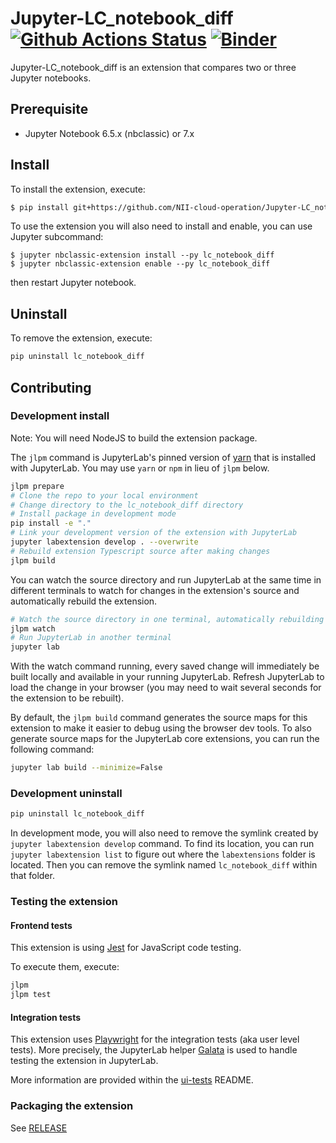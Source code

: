 # Jupyter-LC\_notebook\_diff [![Github Actions Status](https://github.com/NII-cloud-operation/Jupyter-LC_notebook_diff/workflows/Build/badge.svg)](https://github.com/NII-cloud-operation/Jupyter-LC_notebook_diff/actions/workflows/build.yml) [![Binder](https://mybinder.org/badge_logo.svg)](https://mybinder.org/v2/gh/NII-cloud-operation/Jupyter-LC_notebook_diff/master)

Jupyter-LC\_notebook\_diff is an extension that compares two or three Jupyter notebooks.


## Prerequisite

- Jupyter Notebook 6.5.x (nbclassic) or 7.x

## Install

To install the extension, execute:

```bash
$ pip install git+https://github.com/NII-cloud-operation/Jupyter-LC_notebook_diff.git
```

To use the extension you will also need to install and enable, you can use Jupyter subcommand:

```
$ jupyter nbclassic-extension install --py lc_notebook_diff
$ jupyter nbclassic-extension enable --py lc_notebook_diff
```

then restart Jupyter notebook.

## Uninstall

To remove the extension, execute:

```bash
pip uninstall lc_notebook_diff
```

## Contributing

### Development install

Note: You will need NodeJS to build the extension package.

The `jlpm` command is JupyterLab's pinned version of
[yarn](https://yarnpkg.com/) that is installed with JupyterLab. You may use
`yarn` or `npm` in lieu of `jlpm` below.

```bash
jlpm prepare
# Clone the repo to your local environment
# Change directory to the lc_notebook_diff directory
# Install package in development mode
pip install -e "."
# Link your development version of the extension with JupyterLab
jupyter labextension develop . --overwrite
# Rebuild extension Typescript source after making changes
jlpm build
```

You can watch the source directory and run JupyterLab at the same time in different terminals to watch for changes in the extension's source and automatically rebuild the extension.

```bash
# Watch the source directory in one terminal, automatically rebuilding when needed
jlpm watch
# Run JupyterLab in another terminal
jupyter lab
```

With the watch command running, every saved change will immediately be built locally and available in your running JupyterLab. Refresh JupyterLab to load the change in your browser (you may need to wait several seconds for the extension to be rebuilt).

By default, the `jlpm build` command generates the source maps for this extension to make it easier to debug using the browser dev tools. To also generate source maps for the JupyterLab core extensions, you can run the following command:

```bash
jupyter lab build --minimize=False
```

### Development uninstall

```bash
pip uninstall lc_notebook_diff
```

In development mode, you will also need to remove the symlink created by `jupyter labextension develop`
command. To find its location, you can run `jupyter labextension list` to figure out where the `labextensions`
folder is located. Then you can remove the symlink named `lc_notebook_diff` within that folder.

### Testing the extension

#### Frontend tests

This extension is using [Jest](https://jestjs.io/) for JavaScript code testing.

To execute them, execute:

```sh
jlpm
jlpm test
```

#### Integration tests

This extension uses [Playwright](https://playwright.dev/docs/intro) for the integration tests (aka user level tests).
More precisely, the JupyterLab helper [Galata](https://github.com/jupyterlab/jupyterlab/tree/master/galata) is used to handle testing the extension in JupyterLab.

More information are provided within the [ui-tests](./ui-tests/README.md) README.

### Packaging the extension

See [RELEASE](RELEASE.md)
